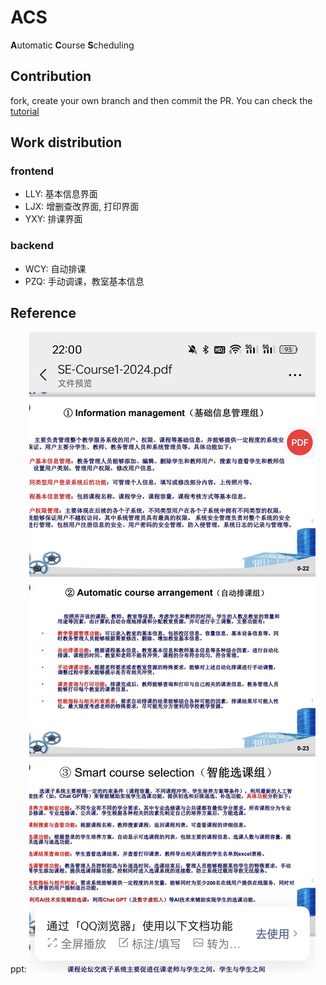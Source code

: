 # ACS

**A**utomatic **C**ourse **S**cheduling

## Contribution

fork, create your own branch and then commit the PR.
You can check the [tutorial](https://blog.devstream.io/posts/open-a-pr-in-github/)

## Work distribution

### frontend

- LLY: 基本信息界面
- LJX: 增删查改界面, 打印界面
- YXY: 排课界面

### backend

- WCY: 自动排课
- PZQ: 手动调课，教室基本信息

## Reference

ppt:
![image](assets/1.jpg)
